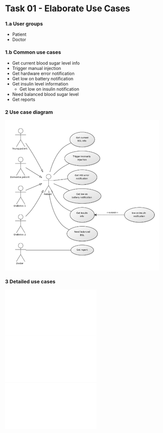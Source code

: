 # Task 01 - Elaborate Use Cases

### 1.a User groups

+ Patient
+ Doctor

### 1.b Common use cases
+ Get current blood sugar level info
+ Trigger manual injection
+ Get hardware error notification
+ Get low on battery notification
+ Get insulin level information
    + Get low on insulin notification
+ Need balanced blood sugar level
+ Get reports

### 2 Use case diagram

![Use case diagram](UML_UseCase_V1.png)

### 3 Detailed use cases

![Use Case 1](UseCase_1.pdf)
![Use Case 2](UseCase_2.pdf)
![Use Case 3](UseCase_3.pdf)


